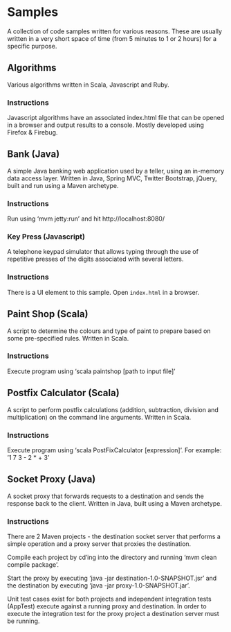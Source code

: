 # Samples

A collection of code samples written for various reasons. These are usually written in a very short space of time (from 5 minutes to 1 or 2 hours) for a specific purpose.

## Algorithms

Various algorithms written in Scala, Javascript and Ruby.

### Instructions

Javascript algorithms have an associated index.html file that can be opened in a browser and output results to a console. Mostly developed using Firefox & Firebug.

## Bank (Java)

A simple Java banking web application used by a teller, using an in-memory data access layer. Written in Java, Spring MVC, Twitter Bootstrap, jQuery, built and run using a Maven archetype.

### Instructions

Run using ‘mvm jetty:run’ and hit http://localhost:8080/

### Key Press (Javascript)

A telephone keypad simulator that allows typing through the use of repetitive presses of the digits associated with several letters.

### Instructions

There is a UI element to this sample. Open `index.html` in a browser.

## Paint Shop (Scala)

A script to determine the colours and type of paint to prepare based on some pre-specified rules. Written in Scala.

### Instructions

Execute program using ‘scala paintshop [path to input file]’

## Postfix Calculator (Scala)

A script to perform postfix calculations (addition, subtraction, division and multiplication) on the command line arguments. Written in Scala.

### Instructions

Execute program using ‘scala PostFixCalculator [expression]’. For example: ’1 7 3 - 2 * + 3’

## Socket Proxy (Java)

A socket proxy that forwards requests to a destination and sends the response back to the client. Written in Java, built using a Maven archetype.

### Instructions

There are 2 Maven projects - the destination socket server that performs a simple operation and a proxy server that proxies the destination.

Compile each project by cd’ing into the directory and running ‘mvm clean compile package’.

Start the proxy by executing ‘java -jar destination-1.0-SNAPSHOT.jsr’ and the destination by executing ‘java -jar proxy-1.0-SNAPSHOT.jar’.

Unit test cases exist for both projects and independent integration tests (AppTest) execute against a running proxy and destination. In order to execute the integration test for the proxy project a destination server must be running.
